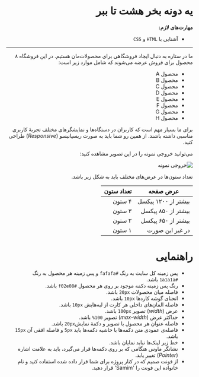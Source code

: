 <div dir="rtl">

# یه دونه بخر هشت تا ببر

**مهارت‌های لازم:**

+ آشنایی با `HTML` و `CSS`

---

ما در ستاره به دنبال ایجاد فروشگاهی برای محصولات‌مان هستیم. در این فروشگاه ۸ محصول برای فروش عرضه می‌شوند که شامل موارد
زیر است:

- محصول A
- محصول B
- محصول C
- محصول D
- محصول E
- محصول F
- محصول G
- محصول H


برای ما بسیار مهم است که کاربران در دستگاه‌ها و نمایشگر‌های مختلف تجربۀ کاربری مناسبی داشته باشند. از همین رو شما باید
به صورت ریسپانیسو (_Responsive_) طراحی کنید.

می‌توانید خروجی نمونه را در این تصویر مشاهده کنید:

![خروجی نمونه](https://drive.google.com/u/0/uc?id=18kR57G3_shO7xONGh35wEo__vcx29Ctn&export=download)

تعداد ستون‌ها در عرض‌های مختلف باید به شکل زیر باشد.

عرض صفحه | تعداد ستون
--- | --- 
بیشتر از ۱۲۰۰ پیکسل | ۴ ستون
بیشتر از ۸۵۰ پیکسل | ۳ ستون
بیشتر از ۶۵۰ پیکسل | ۲ ستون
در غیر این صورت | ۱ ستون

# راهنمایی

- پس زمینه کل سایت به رنگ `#fafafa` و پس زمینه هر محصول به رنگ `#1a1a1a` باشد.
- رنگ پس زمینه دکمه موجود بر روی هر محصول `#f02e08` باشد.
- فاصله میان محصولات `20px` باشد.
- انحنای گوشه کاردها `10px` باشد.
- فاصله المان‌های داخلی هر کارت از لبه‌هایش `10px` باشد.
- عرض (_width_) تصویر `100px` باشد.
- حداکثر عرض (_max-width_) تصویر `100%` باشد.
- فاصله عنوان هر محصول با تصویر و دکمۀ نمایش`20px` باشد.
- فاصله‌ی عمودی متن دکمه‌ها با حاشیه دکمه‌ها باید `5px` و فاصله افقی آن `15px` باشد.
- خط زیر لینک‌ها نباید نمایان باشد.
- نشانگر ماوس هنگامی که بر روی دکمه‌ها قرار می‌گیرد، باید به علامت اشاره (_Pointer_) تغییر یابد.
- از فونت صمیم که در کنار پروژه برای شما قرار داده شده استفاده کنید و نام خانواده این فونت را 'Samim' قرار دهید.

</div>
